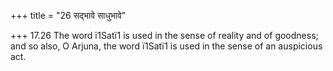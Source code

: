 +++
title = "26 सद्भावे साधुभावे"

+++
17.26 The word ï1Satï1 is used in the sense of reality and of goodness;
and so also, O Arjuna, the word ï1Satï1 is used in the sense of an
auspicious act.
